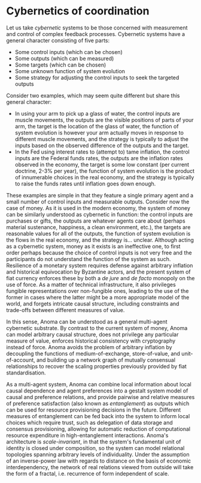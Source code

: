 # Cybernetics of coordination

Let us take _cybernetic_ systems to be those concerned with measurement and control of complex feedback processes. Cybernetic systems have a general character consisting of five parts:
- Some control inputs (which can be chosen)
- Some outputs (which can be measured)
- Some targets (which can be chosen)
- Some unknown function of system evolution
- Some strategy for adjusting the control inputs to seek the targeted outputs

Consider two examples, which may seem quite different but share this general character:
- In using your arm to pick up a glass of water, the control inputs are muscle movements, the outputs are the visible positions of parts of your arm, the target is the location of the glass of water, the function of system evolution is however your arm actually moves in response to different muscle movements, and the strategy is typically to adjust the inputs based on the observed difference of the outputs and the target.  
- In the Fed using interest rates to (attempt to) tame inflation, the control inputs are the Federal funds rates, the outputs are the inflation rates observed in the economy, the target is some low constant (per current doctrine, 2-3% per year), the function of system evolution is the product of innumerable choices in the real economy, and the strategy is typically to raise the funds rates until inflation goes down enough.

These examples are simple in that they feature a single primary agent and a small number of control inputs and measurable outputs. Consider now the case of money. As it is used in the modern economy, the system of money can be similarly understood as cybernetic in function: the control inputs are purchases or gifts, the outputs are whatever agents care about (perhaps material sustenance, happiness, a clean environment, etc.), the targets are reasonable values for all of the outputs, the function of system evolution is the flows in the real economy, and the strategy is... unclear. Although acting as a cybernetic system, money as it exists is an ineffective one, to first order perhaps because the choice of control inputs is not very free and the participants do not understand the function of the system as such. Resilience of a monetary system requires defense against arbitrary inflation and historical equivocation by Byzantine actors, and the present system of fiat currency enforces these by both a _de jure_ and _de facto_ monopoly on the use of force. As a matter of technical infrastructure, it also privileges fungible representations over non-fungible ones, leading to the use of the former in cases where the latter might be a more appropriate model of the world, and forgets intricate causal structure, including constraints and trade-offs between different measures of value.

In this sense, Anoma can be understood as a general multi-agent cybernetic substrate. By contrast to the current system of money, Anoma can model arbitrary causal structure, does not privilege any particular measure of value, enforces historical consistency with cryptography instead of force. Anoma avoids the problem of arbitrary inflation by decoupling the functions of medium-of-exchange, store-of-value, and unit-of-account, and building up a network graph of mutually consensual relationships to recover the scaling properties previously provided by fiat standardisation.

As a multi-agent system, Anoma can combine local information about local causal dependence and agent preferences into a gestalt system model of causal and preference relations, and provide pairwise and relative measures of preference satisfaction (also known as _entanglement_) as outputs which can be used for resource provisioning decisions in the future. Different measures of entanglement can be fed back into the system to inform local choices which require trust, such as delegation of data storage and consensus provisioning, allowing for automatic reduction of computational resource expenditure in high-entanglement interactions. Anoma's architecture is _scale-invariant_, in that the system's fundamental unit of identity is closed under composition, so the system can model relational topologies spanning arbitrary levels of individuality. Under the assumption of an inverse-power law with regards to distance on the basis of economic interdependency, the network of real relations viewed from outside will take the form of a fractal, i.e. recurrence of form independent of scale.